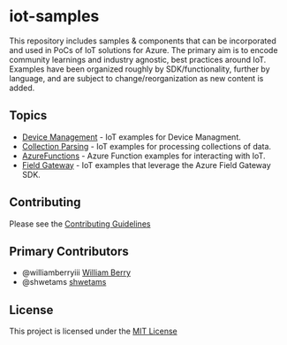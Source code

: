 # iot-samples
This repository includes samples &amp; components that can be incorporated and used in PoCs of IoT solutions for Azure.  The primary aim is to encode community learnings and industry agnostic, best practices around IoT.  Examples have been organized roughly by SDK/functionality, further by language, and are subject to change/reorganization as new content is added.  

## Topics
* [Device Management](/DeviceManagement/README.md) - IoT examples for Device Managment.
* [Collection Parsing](/CollectionParsing/README.md) - IoT examples for processing collections of data.
* [AzureFunctions](AzureFunctions/README.md) - Azure Function examples for interacting with IoT.
* [Field Gateway](FieldGateway/README.md) - IoT examples that leverage the Azure Field Gateway SDK. 

## Contributing
Please see the [Contributing Guidelines](CONTRIBUTING.md)

## Primary Contributors
* @williamberryiii [William Berry](https://github.com/WilliamBerryiii)
* @shwetams [shwetams](https://github.com/shwetams)

## License
This project is licensed under the [MIT License](LICENSE.txt)
